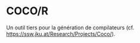 # COCO/R

Un outil tiers pour la génération de compilateurs (cf. https://ssw.jku.at/Research/Projects/Coco/).

